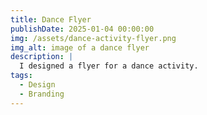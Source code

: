 ```yaml
---
title: Dance Flyer
publishDate: 2025-01-04 00:00:00
img: /assets/dance-activity-flyer.png
img_alt: image of a dance flyer
description: |
  I designed a flyer for a dance activity.
tags:
  - Design
  - Branding
---
```

